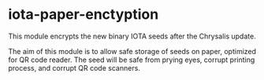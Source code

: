 # iota-paper-enctyption
This module encrypts the new binary IOTA seeds after the Chrysalis update.

The aim of this module is to allow safe storage of seeds on paper, optimized for QR code reader. The seed will be safe from prying eyes, corrupt printing process, and corrupt QR code scanners.

